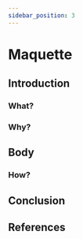 ```yaml
---
sidebar_position: 3
---
```


# Maquette

## Introduction
### What?

### Why?

## Body
### How?

## Conclusion

## References